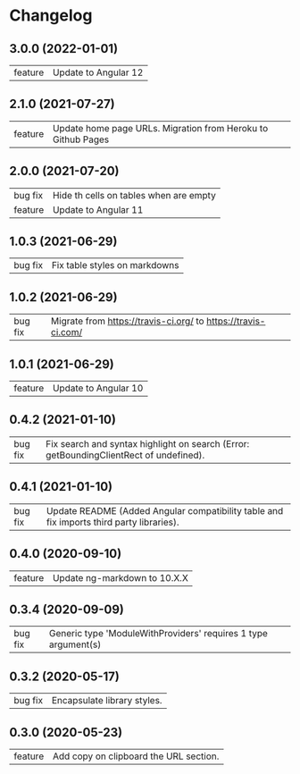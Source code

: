 # Changelog

## 3.0.0 (2022-01-01)

|         |                      |
| ------- | -------------------- |
| feature | Update to Angular 12 |

## 2.1.0 (2021-07-27)

|         |                                                              |
| ------- | ------------------------------------------------------------ |
| feature | Update home page URLs. Migration from Heroku to Github Pages |

## 2.0.0 (2021-07-20)

|         |                                        |
| ------- | -------------------------------------- |
| bug fix | Hide th cells on tables when are empty |
| feature | Update to Angular 11                   |

## 1.0.3 (2021-06-29)

|         |                               |
| ------- | ----------------------------- |
| bug fix | Fix table styles on markdowns |

## 1.0.2 (2021-06-29)

|         |                                                               |
| ------- | ------------------------------------------------------------- |
| bug fix | Migrate from https://travis-ci.org/ to https://travis-ci.com/ |

## 1.0.1 (2021-06-29)

|         |                      |
| ------- | -------------------- |
| feature | Update to Angular 10 |

## 0.4.2 (2021-01-10)

|         |                                                                                        |
| ------- | -------------------------------------------------------------------------------------- |
| bug fix | Fix search and syntax highlight on search (Error: getBoundingClientRect of undefined). |

## 0.4.1 (2021-01-10)

|         |                                                                                          |
| ------- | ---------------------------------------------------------------------------------------- |
| bug fix | Update README (Added Angular compatibility table and fix imports third party libraries). |

## 0.4.0 (2020-09-10)

|         |                              |
| ------- | ---------------------------- |
| feature | Update ng-markdown to 10.X.X |

## 0.3.4 (2020-09-09)

|         |                                                                   |
| ------- | ----------------------------------------------------------------- |
| bug fix | Generic type 'ModuleWithProviders<T>' requires 1 type argument(s) |

## 0.3.2 (2020-05-17)

|         |                             |
| ------- | --------------------------- |
| bug fix | Encapsulate library styles. |

## 0.3.0 (2020-05-23)

|         |                                        |
| ------- | -------------------------------------- |
| feature | Add copy on clipboard the URL section. |
